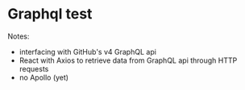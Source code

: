 # Graphql test

Notes:
* interfacing with GitHub's v4 GraphQL api
* React with Axios to retrieve data from GraphQL api through HTTP requests
* no Apollo (yet)